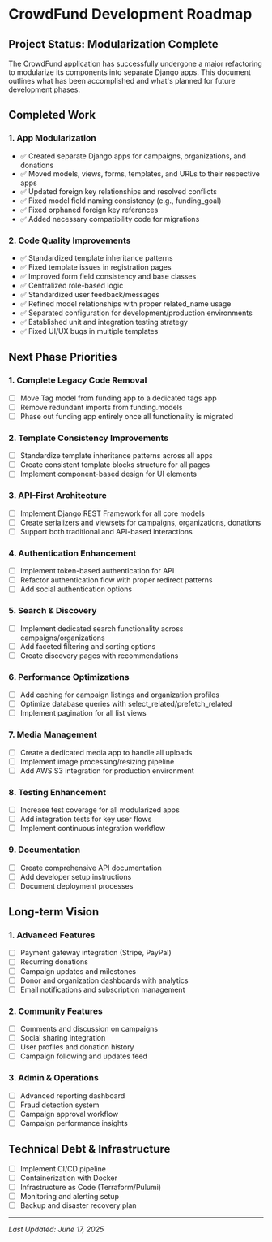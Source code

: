 # CrowdFund Development Roadmap

## Project Status: Modularization Complete

The CrowdFund application has successfully undergone a major refactoring to modularize its components into separate Django apps. This document outlines what has been accomplished and what's planned for future development phases.

## Completed Work

### 1. App Modularization
- ✅ Created separate Django apps for campaigns, organizations, and donations
- ✅ Moved models, views, forms, templates, and URLs to their respective apps
- ✅ Updated foreign key relationships and resolved conflicts
- ✅ Fixed model field naming consistency (e.g., funding_goal)
- ✅ Fixed orphaned foreign key references
- ✅ Added necessary compatibility code for migrations

### 2. Code Quality Improvements
- ✅ Standardized template inheritance patterns
- ✅ Fixed template issues in registration pages
- ✅ Improved form field consistency and base classes
- ✅ Centralized role-based logic
- ✅ Standardized user feedback/messages
- ✅ Refined model relationships with proper related_name usage
- ✅ Separated configuration for development/production environments
- ✅ Established unit and integration testing strategy
- ✅ Fixed UI/UX bugs in multiple templates

## Next Phase Priorities

### 1. Complete Legacy Code Removal
- [ ] Move Tag model from funding app to a dedicated tags app
- [ ] Remove redundant imports from funding.models
- [ ] Phase out funding app entirely once all functionality is migrated

### 2. Template Consistency Improvements
- [ ] Standardize template inheritance patterns across all apps
- [ ] Create consistent template blocks structure for all pages
- [ ] Implement component-based design for UI elements

### 3. API-First Architecture
- [ ] Implement Django REST Framework for all core models
- [ ] Create serializers and viewsets for campaigns, organizations, donations
- [ ] Support both traditional and API-based interactions

### 4. Authentication Enhancement
- [ ] Implement token-based authentication for API
- [ ] Refactor authentication flow with proper redirect patterns
- [ ] Add social authentication options

### 5. Search & Discovery
- [ ] Implement dedicated search functionality across campaigns/organizations
- [ ] Add faceted filtering and sorting options
- [ ] Create discovery pages with recommendations

### 6. Performance Optimizations
- [ ] Add caching for campaign listings and organization profiles
- [ ] Optimize database queries with select_related/prefetch_related
- [ ] Implement pagination for all list views

### 7. Media Management
- [ ] Create a dedicated media app to handle all uploads
- [ ] Implement image processing/resizing pipeline
- [ ] Add AWS S3 integration for production environment

### 8. Testing Enhancement
- [ ] Increase test coverage for all modularized apps
- [ ] Add integration tests for key user flows
- [ ] Implement continuous integration workflow

### 9. Documentation
- [ ] Create comprehensive API documentation
- [ ] Add developer setup instructions
- [ ] Document deployment processes

## Long-term Vision

### 1. Advanced Features
- [ ] Payment gateway integration (Stripe, PayPal)
- [ ] Recurring donations
- [ ] Campaign updates and milestones
- [ ] Donor and organization dashboards with analytics
- [ ] Email notifications and subscription management

### 2. Community Features
- [ ] Comments and discussion on campaigns
- [ ] Social sharing integration
- [ ] User profiles and donation history
- [ ] Campaign following and updates feed

### 3. Admin & Operations
- [ ] Advanced reporting dashboard
- [ ] Fraud detection system
- [ ] Campaign approval workflow
- [ ] Campaign performance insights

## Technical Debt & Infrastructure
- [ ] Implement CI/CD pipeline
- [ ] Containerization with Docker
- [ ] Infrastructure as Code (Terraform/Pulumi)
- [ ] Monitoring and alerting setup
- [ ] Backup and disaster recovery plan

---

*Last Updated: June 17, 2025*
